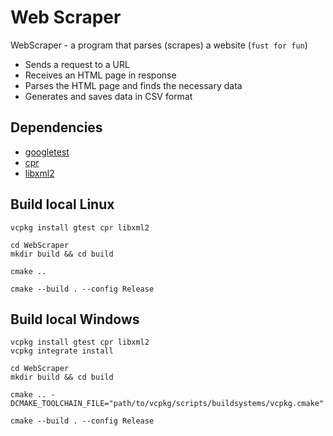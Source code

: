 # Web Scraper
WebScraper - a program that parses (scrapes) a website (`fust for fun`)

* Sends a request to a URL
* Receives an HTML page in response
* Parses the HTML page and finds the necessary data
* Generates and saves data in CSV format

## Dependencies
* [googletest](https://github.com/google/googletest)
* [cpr](https://github.com/libcpr/cpr)
* [libxml2](https://github.com/GNOME/libxml2)

## Build local Linux
```shell
vcpkg install gtest cpr libxml2

cd WebScraper
mkdir build && cd build

cmake ..

cmake --build . --config Release
```

## Build local Windows
```shell
vcpkg install gtest cpr libxml2
vcpkg integrate install

cd WebScraper
mkdir build && cd build

cmake .. -DCMAKE_TOOLCHAIN_FILE="path/to/vcpkg/scripts/buildsystems/vcpkg.cmake"

cmake --build . --config Release
```
